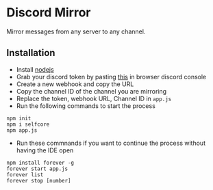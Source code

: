 # Discord Mirror
Mirror messages from any server to any channel.

## Installation
- Install [nodejs](https://nodejs.org/en/download/)
- Grab your discord token by pasting [this](https://gist.github.com/rohzzn/34341c3787b8279aaf9d47a59331570f) in browser discord console
- Create a new webhook and copy the URL
- Copy the channel ID of the channel you are mirroring
- Replace the token, webhook URL, Channel ID in `app.js`
- Run the following commands to start the process
```
npm init
npm i selfcore
npm app.js
```
- Run these commnands if you want to continue the process without having the IDE open
```
npm install forever -g
forever start app.js
forever list
forever stop [number]
```
